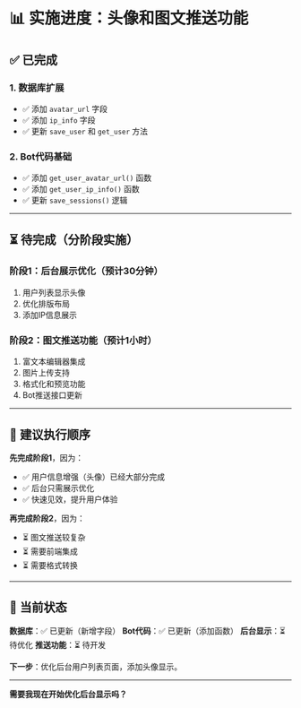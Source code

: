 # 📊 实施进度：头像和图文推送功能

## ✅ 已完成

### 1. 数据库扩展
- ✅ 添加 `avatar_url` 字段
- ✅ 添加 `ip_info` 字段
- ✅ 更新 `save_user` 和 `get_user` 方法

### 2. Bot代码基础
- ✅ 添加 `get_user_avatar_url()` 函数
- ✅ 添加 `get_user_ip_info()` 函数  
- ✅ 更新 `save_sessions()` 逻辑

---

## ⏳ 待完成（分阶段实施）

### 阶段1：后台展示优化（预计30分钟）
1. 用户列表显示头像
2. 优化排版布局
3. 添加IP信息展示

### 阶段2：图文推送功能（预计1小时）
1. 富文本编辑器集成
2. 图片上传支持
3. 格式化和预览功能
4. Bot推送接口更新

---

## 🎯 建议执行顺序

**先完成阶段1**，因为：
- ✅ 用户信息增强（头像）已经大部分完成
- ✅ 后台只需展示优化
- ✅ 快速见效，提升用户体验

**再完成阶段2**，因为：
- ⏳ 图文推送较复杂
- ⏳ 需要前端集成
- ⏳ 需要格式转换

---

## 💬 当前状态

**数据库**：✅ 已更新（新增字段）
**Bot代码**：✅ 已更新（添加函数）
**后台显示**：⏳ 待优化
**推送功能**：⏳ 待开发

**下一步**：优化后台用户列表页面，添加头像显示。

---

**需要我现在开始优化后台显示吗？**

